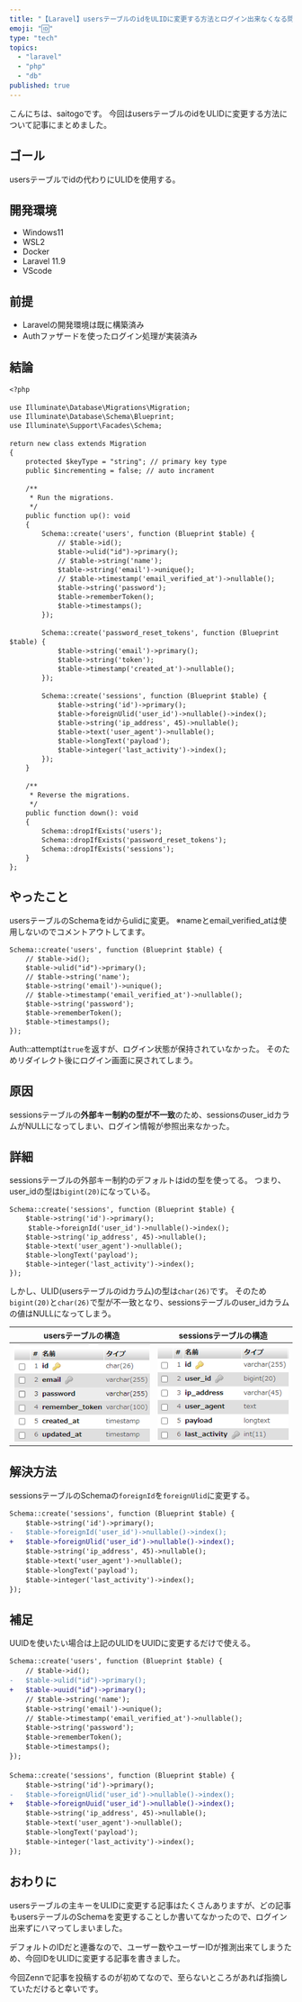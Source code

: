 ```yaml
---
title: "【Laravel】usersテーブルのidをULIDに変更する方法とログイン出来なくなる問題の解決方法"
emoji: "🆔"
type: "tech"
topics:
  - "laravel"
  - "php"
  - "db"
published: true
---
```


こんにちは、saitogoです。
今回はusersテーブルのidをULIDに変更する方法について記事にまとめました。

## ゴール
usersテーブルでidの代わりにULIDを使用する。

## 開発環境
- Windows11
- WSL2
- Docker
- Laravel 11.9
- VScode

## 前提
- Laravelの開発環境は既に構築済み
- Authファザードを使ったログイン処理が実装済み

## 結論
```php: 0001_01_01_000000_create_users_table.php
<?php

use Illuminate\Database\Migrations\Migration;
use Illuminate\Database\Schema\Blueprint;
use Illuminate\Support\Facades\Schema;

return new class extends Migration
{
	protected $keyType = "string"; // primary key type
	public $incrementing = false; // auto incrament

	/**
	 * Run the migrations.
	 */
	public function up(): void
	{
		Schema::create('users', function (Blueprint $table) {
			// $table->id();
			$table->ulid("id")->primary();
			// $table->string('name');
			$table->string('email')->unique();
			// $table->timestamp('email_verified_at')->nullable();
			$table->string('password');
			$table->rememberToken();
			$table->timestamps();
		});

		Schema::create('password_reset_tokens', function (Blueprint $table) {
			$table->string('email')->primary();
			$table->string('token');
			$table->timestamp('created_at')->nullable();
		});

		Schema::create('sessions', function (Blueprint $table) {
			$table->string('id')->primary();
			$table->foreignUlid('user_id')->nullable()->index();
			$table->string('ip_address', 45)->nullable();
			$table->text('user_agent')->nullable();
			$table->longText('payload');
			$table->integer('last_activity')->index();
		});
	}

	/**
	 * Reverse the migrations.
	 */
	public function down(): void
	{
		Schema::dropIfExists('users');
		Schema::dropIfExists('password_reset_tokens');
		Schema::dropIfExists('sessions');
	}
};
```

## やったこと
usersテーブルのSchemaをidからulidに変更。
※nameとemail_verified_atは使用しないのでコメントアウトしてます。
```php: 0001_01_01_000000_create_users_table.php
Schema::create('users', function (Blueprint $table) {
	// $table->id();
	$table->ulid("id")->primary();
	// $table->string('name');
	$table->string('email')->unique();
	// $table->timestamp('email_verified_at')->nullable();
	$table->string('password');
	$table->rememberToken();
	$table->timestamps();
});
```

Auth::attemptは`true`を返すが、ログイン状態が保持されていなかった。
そのためリダイレクト後にログイン画面に戻されてしまう。

## 原因
sessionsテーブルの**外部キー制約の型が不一致**のため、sessionsのuser_idカラムがNULLになってしまい、ログイン情報が参照出来なかった。

## 詳細
sessionsテーブルの外部キー制約のデフォルトはidの型を使ってる。
つまり、user_idの型は`bigint(20)`になっている。
```php: 0001_01_01_000000_create_users_table.php
Schema::create('sessions', function (Blueprint $table) {
	$table->string('id')->primary();
　	$table->foreignId('user_id')->nullable()->index();
	$table->string('ip_address', 45)->nullable();
	$table->text('user_agent')->nullable();
	$table->longText('payload');
	$table->integer('last_activity')->index();
});
```

しかし、ULID(usersテーブルのidカラム)の型は`char(26)`です。
そのため`bigint(20)`と`char(26)`で型が不一致となり、sessionsテーブルのuser_idカラムの値はNULLになってしまう。

|usersテーブルの構造|sessionsテーブルの構造|
|---|---|
|![usersテーブルの構造](/images/70439bb547401f/users_table.webp)|![sessionsテーブルの構造](/images/70439bb547401f/sessions_table.webp)|

## 解決方法
sessionsテーブルのSchemaの`foreignId`を`foreignUlid`に変更する。
```diff php: 0001_01_01_000000_create_users_table.php
Schema::create('sessions', function (Blueprint $table) {
	$table->string('id')->primary();
-	$table->foreignId('user_id')->nullable()->index();
+	$table->foreignUlid('user_id')->nullable()->index();
	$table->string('ip_address', 45)->nullable();
	$table->text('user_agent')->nullable();
	$table->longText('payload');
	$table->integer('last_activity')->index();
});
```

## 補足
UUIDを使いたい場合は上記のULIDをUUIDに変更するだけで使える。
```diff php: 0001_01_01_000000_create_users_table.php
Schema::create('users', function (Blueprint $table) {
	// $table->id();
-	$table->ulid("id")->primary();
+	$table->uuid("id")->primary();
	// $table->string('name');
	$table->string('email')->unique();
	// $table->timestamp('email_verified_at')->nullable();
	$table->string('password');
	$table->rememberToken();
	$table->timestamps();
});

Schema::create('sessions', function (Blueprint $table) {
	$table->string('id')->primary();
-	$table->foreignUlid('user_id')->nullable()->index();
+	$table->foreignUuid('user_id')->nullable()->index();
	$table->string('ip_address', 45)->nullable();
	$table->text('user_agent')->nullable();
	$table->longText('payload');
	$table->integer('last_activity')->index();
});
```

## おわりに
usersテーブルの主キーをULIDに変更する記事はたくさんありますが、どの記事もusersテーブルのSchemaを変更することしか書いてなかったので、ログイン出来ずにハマってしまいました。

デフォルトのIDだと連番なので、ユーザー数やユーザーIDが推測出来てしまうため、今回IDをULIDに変更する記事を書きました。

今回Zennで記事を投稿するのが初めてなので、至らないところがあれば指摘していただけると幸いです。
